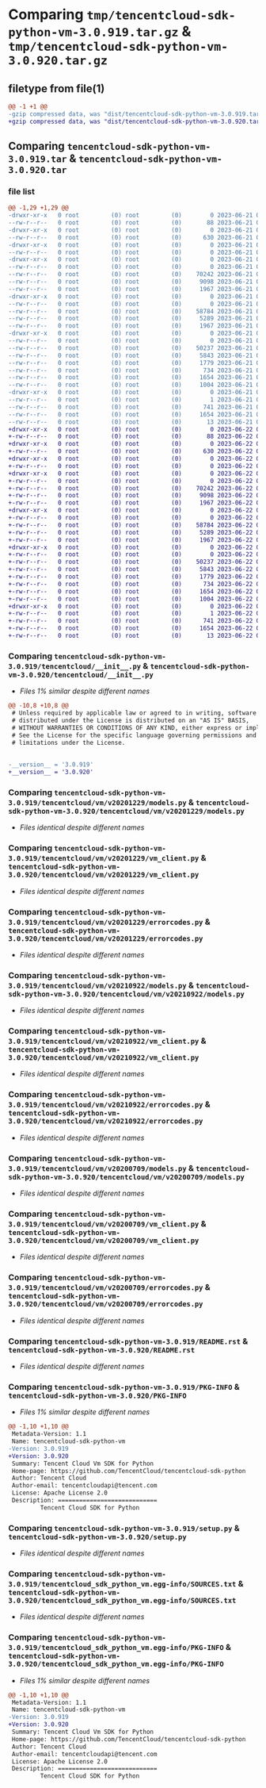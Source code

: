 # Comparing `tmp/tencentcloud-sdk-python-vm-3.0.919.tar.gz` & `tmp/tencentcloud-sdk-python-vm-3.0.920.tar.gz`

## filetype from file(1)

```diff
@@ -1 +1 @@
-gzip compressed data, was "dist/tencentcloud-sdk-python-vm-3.0.919.tar", last modified: Wed Jun 21 00:40:22 2023, max compression
+gzip compressed data, was "dist/tencentcloud-sdk-python-vm-3.0.920.tar", last modified: Thu Jun 22 00:39:06 2023, max compression
```

## Comparing `tencentcloud-sdk-python-vm-3.0.919.tar` & `tencentcloud-sdk-python-vm-3.0.920.tar`

### file list

```diff
@@ -1,29 +1,29 @@
-drwxr-xr-x   0 root         (0) root         (0)        0 2023-06-21 00:40:22.000000 tencentcloud-sdk-python-vm-3.0.919/
--rw-r--r--   0 root         (0) root         (0)       88 2023-06-21 00:40:22.000000 tencentcloud-sdk-python-vm-3.0.919/setup.cfg
-drwxr-xr-x   0 root         (0) root         (0)        0 2023-06-21 00:40:22.000000 tencentcloud-sdk-python-vm-3.0.919/tencentcloud/
--rw-r--r--   0 root         (0) root         (0)      630 2023-06-21 00:40:22.000000 tencentcloud-sdk-python-vm-3.0.919/tencentcloud/__init__.py
-drwxr-xr-x   0 root         (0) root         (0)        0 2023-06-21 00:40:22.000000 tencentcloud-sdk-python-vm-3.0.919/tencentcloud/vm/
--rw-r--r--   0 root         (0) root         (0)        0 2023-06-21 00:40:22.000000 tencentcloud-sdk-python-vm-3.0.919/tencentcloud/vm/__init__.py
-drwxr-xr-x   0 root         (0) root         (0)        0 2023-06-21 00:40:22.000000 tencentcloud-sdk-python-vm-3.0.919/tencentcloud/vm/v20201229/
--rw-r--r--   0 root         (0) root         (0)        0 2023-06-21 00:40:22.000000 tencentcloud-sdk-python-vm-3.0.919/tencentcloud/vm/v20201229/__init__.py
--rw-r--r--   0 root         (0) root         (0)    70242 2023-06-21 00:40:22.000000 tencentcloud-sdk-python-vm-3.0.919/tencentcloud/vm/v20201229/models.py
--rw-r--r--   0 root         (0) root         (0)     9098 2023-06-21 00:40:22.000000 tencentcloud-sdk-python-vm-3.0.919/tencentcloud/vm/v20201229/vm_client.py
--rw-r--r--   0 root         (0) root         (0)     1967 2023-06-21 00:40:22.000000 tencentcloud-sdk-python-vm-3.0.919/tencentcloud/vm/v20201229/errorcodes.py
-drwxr-xr-x   0 root         (0) root         (0)        0 2023-06-21 00:40:22.000000 tencentcloud-sdk-python-vm-3.0.919/tencentcloud/vm/v20210922/
--rw-r--r--   0 root         (0) root         (0)        0 2023-06-21 00:40:22.000000 tencentcloud-sdk-python-vm-3.0.919/tencentcloud/vm/v20210922/__init__.py
--rw-r--r--   0 root         (0) root         (0)    58784 2023-06-21 00:40:22.000000 tencentcloud-sdk-python-vm-3.0.919/tencentcloud/vm/v20210922/models.py
--rw-r--r--   0 root         (0) root         (0)     5289 2023-06-21 00:40:22.000000 tencentcloud-sdk-python-vm-3.0.919/tencentcloud/vm/v20210922/vm_client.py
--rw-r--r--   0 root         (0) root         (0)     1967 2023-06-21 00:40:22.000000 tencentcloud-sdk-python-vm-3.0.919/tencentcloud/vm/v20210922/errorcodes.py
-drwxr-xr-x   0 root         (0) root         (0)        0 2023-06-21 00:40:22.000000 tencentcloud-sdk-python-vm-3.0.919/tencentcloud/vm/v20200709/
--rw-r--r--   0 root         (0) root         (0)        0 2023-06-21 00:40:22.000000 tencentcloud-sdk-python-vm-3.0.919/tencentcloud/vm/v20200709/__init__.py
--rw-r--r--   0 root         (0) root         (0)    50237 2023-06-21 00:40:22.000000 tencentcloud-sdk-python-vm-3.0.919/tencentcloud/vm/v20200709/models.py
--rw-r--r--   0 root         (0) root         (0)     5843 2023-06-21 00:40:22.000000 tencentcloud-sdk-python-vm-3.0.919/tencentcloud/vm/v20200709/vm_client.py
--rw-r--r--   0 root         (0) root         (0)     1779 2023-06-21 00:40:22.000000 tencentcloud-sdk-python-vm-3.0.919/tencentcloud/vm/v20200709/errorcodes.py
--rw-r--r--   0 root         (0) root         (0)      734 2023-06-21 00:40:22.000000 tencentcloud-sdk-python-vm-3.0.919/README.rst
--rw-r--r--   0 root         (0) root         (0)     1654 2023-06-21 00:40:22.000000 tencentcloud-sdk-python-vm-3.0.919/PKG-INFO
--rw-r--r--   0 root         (0) root         (0)     1004 2023-06-21 00:40:22.000000 tencentcloud-sdk-python-vm-3.0.919/setup.py
-drwxr-xr-x   0 root         (0) root         (0)        0 2023-06-21 00:40:22.000000 tencentcloud-sdk-python-vm-3.0.919/tencentcloud_sdk_python_vm.egg-info/
--rw-r--r--   0 root         (0) root         (0)        1 2023-06-21 00:40:22.000000 tencentcloud-sdk-python-vm-3.0.919/tencentcloud_sdk_python_vm.egg-info/dependency_links.txt
--rw-r--r--   0 root         (0) root         (0)      741 2023-06-21 00:40:22.000000 tencentcloud-sdk-python-vm-3.0.919/tencentcloud_sdk_python_vm.egg-info/SOURCES.txt
--rw-r--r--   0 root         (0) root         (0)     1654 2023-06-21 00:40:22.000000 tencentcloud-sdk-python-vm-3.0.919/tencentcloud_sdk_python_vm.egg-info/PKG-INFO
--rw-r--r--   0 root         (0) root         (0)       13 2023-06-21 00:40:22.000000 tencentcloud-sdk-python-vm-3.0.919/tencentcloud_sdk_python_vm.egg-info/top_level.txt
+drwxr-xr-x   0 root         (0) root         (0)        0 2023-06-22 00:39:06.000000 tencentcloud-sdk-python-vm-3.0.920/
+-rw-r--r--   0 root         (0) root         (0)       88 2023-06-22 00:39:06.000000 tencentcloud-sdk-python-vm-3.0.920/setup.cfg
+drwxr-xr-x   0 root         (0) root         (0)        0 2023-06-22 00:39:06.000000 tencentcloud-sdk-python-vm-3.0.920/tencentcloud/
+-rw-r--r--   0 root         (0) root         (0)      630 2023-06-22 00:39:06.000000 tencentcloud-sdk-python-vm-3.0.920/tencentcloud/__init__.py
+drwxr-xr-x   0 root         (0) root         (0)        0 2023-06-22 00:39:06.000000 tencentcloud-sdk-python-vm-3.0.920/tencentcloud/vm/
+-rw-r--r--   0 root         (0) root         (0)        0 2023-06-22 00:39:06.000000 tencentcloud-sdk-python-vm-3.0.920/tencentcloud/vm/__init__.py
+drwxr-xr-x   0 root         (0) root         (0)        0 2023-06-22 00:39:06.000000 tencentcloud-sdk-python-vm-3.0.920/tencentcloud/vm/v20201229/
+-rw-r--r--   0 root         (0) root         (0)        0 2023-06-22 00:39:06.000000 tencentcloud-sdk-python-vm-3.0.920/tencentcloud/vm/v20201229/__init__.py
+-rw-r--r--   0 root         (0) root         (0)    70242 2023-06-22 00:39:06.000000 tencentcloud-sdk-python-vm-3.0.920/tencentcloud/vm/v20201229/models.py
+-rw-r--r--   0 root         (0) root         (0)     9098 2023-06-22 00:39:06.000000 tencentcloud-sdk-python-vm-3.0.920/tencentcloud/vm/v20201229/vm_client.py
+-rw-r--r--   0 root         (0) root         (0)     1967 2023-06-22 00:39:06.000000 tencentcloud-sdk-python-vm-3.0.920/tencentcloud/vm/v20201229/errorcodes.py
+drwxr-xr-x   0 root         (0) root         (0)        0 2023-06-22 00:39:06.000000 tencentcloud-sdk-python-vm-3.0.920/tencentcloud/vm/v20210922/
+-rw-r--r--   0 root         (0) root         (0)        0 2023-06-22 00:39:06.000000 tencentcloud-sdk-python-vm-3.0.920/tencentcloud/vm/v20210922/__init__.py
+-rw-r--r--   0 root         (0) root         (0)    58784 2023-06-22 00:39:06.000000 tencentcloud-sdk-python-vm-3.0.920/tencentcloud/vm/v20210922/models.py
+-rw-r--r--   0 root         (0) root         (0)     5289 2023-06-22 00:39:06.000000 tencentcloud-sdk-python-vm-3.0.920/tencentcloud/vm/v20210922/vm_client.py
+-rw-r--r--   0 root         (0) root         (0)     1967 2023-06-22 00:39:06.000000 tencentcloud-sdk-python-vm-3.0.920/tencentcloud/vm/v20210922/errorcodes.py
+drwxr-xr-x   0 root         (0) root         (0)        0 2023-06-22 00:39:06.000000 tencentcloud-sdk-python-vm-3.0.920/tencentcloud/vm/v20200709/
+-rw-r--r--   0 root         (0) root         (0)        0 2023-06-22 00:39:06.000000 tencentcloud-sdk-python-vm-3.0.920/tencentcloud/vm/v20200709/__init__.py
+-rw-r--r--   0 root         (0) root         (0)    50237 2023-06-22 00:39:06.000000 tencentcloud-sdk-python-vm-3.0.920/tencentcloud/vm/v20200709/models.py
+-rw-r--r--   0 root         (0) root         (0)     5843 2023-06-22 00:39:06.000000 tencentcloud-sdk-python-vm-3.0.920/tencentcloud/vm/v20200709/vm_client.py
+-rw-r--r--   0 root         (0) root         (0)     1779 2023-06-22 00:39:06.000000 tencentcloud-sdk-python-vm-3.0.920/tencentcloud/vm/v20200709/errorcodes.py
+-rw-r--r--   0 root         (0) root         (0)      734 2023-06-22 00:39:06.000000 tencentcloud-sdk-python-vm-3.0.920/README.rst
+-rw-r--r--   0 root         (0) root         (0)     1654 2023-06-22 00:39:06.000000 tencentcloud-sdk-python-vm-3.0.920/PKG-INFO
+-rw-r--r--   0 root         (0) root         (0)     1004 2023-06-22 00:39:06.000000 tencentcloud-sdk-python-vm-3.0.920/setup.py
+drwxr-xr-x   0 root         (0) root         (0)        0 2023-06-22 00:39:06.000000 tencentcloud-sdk-python-vm-3.0.920/tencentcloud_sdk_python_vm.egg-info/
+-rw-r--r--   0 root         (0) root         (0)        1 2023-06-22 00:39:06.000000 tencentcloud-sdk-python-vm-3.0.920/tencentcloud_sdk_python_vm.egg-info/dependency_links.txt
+-rw-r--r--   0 root         (0) root         (0)      741 2023-06-22 00:39:06.000000 tencentcloud-sdk-python-vm-3.0.920/tencentcloud_sdk_python_vm.egg-info/SOURCES.txt
+-rw-r--r--   0 root         (0) root         (0)     1654 2023-06-22 00:39:06.000000 tencentcloud-sdk-python-vm-3.0.920/tencentcloud_sdk_python_vm.egg-info/PKG-INFO
+-rw-r--r--   0 root         (0) root         (0)       13 2023-06-22 00:39:06.000000 tencentcloud-sdk-python-vm-3.0.920/tencentcloud_sdk_python_vm.egg-info/top_level.txt
```

### Comparing `tencentcloud-sdk-python-vm-3.0.919/tencentcloud/__init__.py` & `tencentcloud-sdk-python-vm-3.0.920/tencentcloud/__init__.py`

 * *Files 1% similar despite different names*

```diff
@@ -10,8 +10,8 @@
 # Unless required by applicable law or agreed to in writing, software
 # distributed under the License is distributed on an "AS IS" BASIS,
 # WITHOUT WARRANTIES OR CONDITIONS OF ANY KIND, either express or implied.
 # See the License for the specific language governing permissions and
 # limitations under the License.
 
 
-__version__ = '3.0.919'
+__version__ = '3.0.920'
```

### Comparing `tencentcloud-sdk-python-vm-3.0.919/tencentcloud/vm/v20201229/models.py` & `tencentcloud-sdk-python-vm-3.0.920/tencentcloud/vm/v20201229/models.py`

 * *Files identical despite different names*

### Comparing `tencentcloud-sdk-python-vm-3.0.919/tencentcloud/vm/v20201229/vm_client.py` & `tencentcloud-sdk-python-vm-3.0.920/tencentcloud/vm/v20201229/vm_client.py`

 * *Files identical despite different names*

### Comparing `tencentcloud-sdk-python-vm-3.0.919/tencentcloud/vm/v20201229/errorcodes.py` & `tencentcloud-sdk-python-vm-3.0.920/tencentcloud/vm/v20201229/errorcodes.py`

 * *Files identical despite different names*

### Comparing `tencentcloud-sdk-python-vm-3.0.919/tencentcloud/vm/v20210922/models.py` & `tencentcloud-sdk-python-vm-3.0.920/tencentcloud/vm/v20210922/models.py`

 * *Files identical despite different names*

### Comparing `tencentcloud-sdk-python-vm-3.0.919/tencentcloud/vm/v20210922/vm_client.py` & `tencentcloud-sdk-python-vm-3.0.920/tencentcloud/vm/v20210922/vm_client.py`

 * *Files identical despite different names*

### Comparing `tencentcloud-sdk-python-vm-3.0.919/tencentcloud/vm/v20210922/errorcodes.py` & `tencentcloud-sdk-python-vm-3.0.920/tencentcloud/vm/v20210922/errorcodes.py`

 * *Files identical despite different names*

### Comparing `tencentcloud-sdk-python-vm-3.0.919/tencentcloud/vm/v20200709/models.py` & `tencentcloud-sdk-python-vm-3.0.920/tencentcloud/vm/v20200709/models.py`

 * *Files identical despite different names*

### Comparing `tencentcloud-sdk-python-vm-3.0.919/tencentcloud/vm/v20200709/vm_client.py` & `tencentcloud-sdk-python-vm-3.0.920/tencentcloud/vm/v20200709/vm_client.py`

 * *Files identical despite different names*

### Comparing `tencentcloud-sdk-python-vm-3.0.919/tencentcloud/vm/v20200709/errorcodes.py` & `tencentcloud-sdk-python-vm-3.0.920/tencentcloud/vm/v20200709/errorcodes.py`

 * *Files identical despite different names*

### Comparing `tencentcloud-sdk-python-vm-3.0.919/README.rst` & `tencentcloud-sdk-python-vm-3.0.920/README.rst`

 * *Files identical despite different names*

### Comparing `tencentcloud-sdk-python-vm-3.0.919/PKG-INFO` & `tencentcloud-sdk-python-vm-3.0.920/PKG-INFO`

 * *Files 1% similar despite different names*

```diff
@@ -1,10 +1,10 @@
 Metadata-Version: 1.1
 Name: tencentcloud-sdk-python-vm
-Version: 3.0.919
+Version: 3.0.920
 Summary: Tencent Cloud Vm SDK for Python
 Home-page: https://github.com/TencentCloud/tencentcloud-sdk-python
 Author: Tencent Cloud
 Author-email: tencentcloudapi@tencent.com
 License: Apache License 2.0
 Description: ============================
         Tencent Cloud SDK for Python
```

### Comparing `tencentcloud-sdk-python-vm-3.0.919/setup.py` & `tencentcloud-sdk-python-vm-3.0.920/setup.py`

 * *Files identical despite different names*

### Comparing `tencentcloud-sdk-python-vm-3.0.919/tencentcloud_sdk_python_vm.egg-info/SOURCES.txt` & `tencentcloud-sdk-python-vm-3.0.920/tencentcloud_sdk_python_vm.egg-info/SOURCES.txt`

 * *Files identical despite different names*

### Comparing `tencentcloud-sdk-python-vm-3.0.919/tencentcloud_sdk_python_vm.egg-info/PKG-INFO` & `tencentcloud-sdk-python-vm-3.0.920/tencentcloud_sdk_python_vm.egg-info/PKG-INFO`

 * *Files 1% similar despite different names*

```diff
@@ -1,10 +1,10 @@
 Metadata-Version: 1.1
 Name: tencentcloud-sdk-python-vm
-Version: 3.0.919
+Version: 3.0.920
 Summary: Tencent Cloud Vm SDK for Python
 Home-page: https://github.com/TencentCloud/tencentcloud-sdk-python
 Author: Tencent Cloud
 Author-email: tencentcloudapi@tencent.com
 License: Apache License 2.0
 Description: ============================
         Tencent Cloud SDK for Python
```


